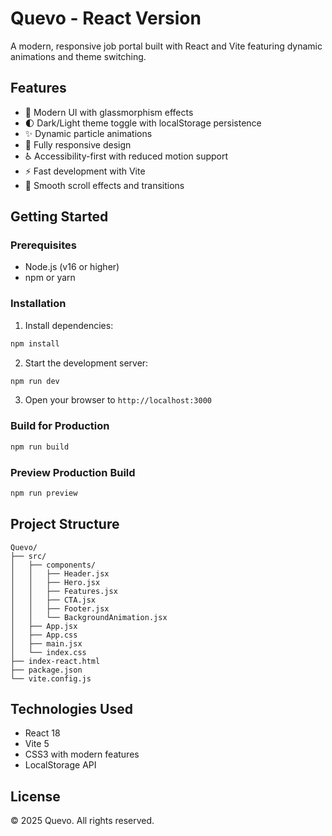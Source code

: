 # Quevo - React Version

A modern, responsive job portal built with React and Vite featuring dynamic animations and theme switching.

## Features

- 🎨 Modern UI with glassmorphism effects
- 🌓 Dark/Light theme toggle with localStorage persistence
- ✨ Dynamic particle animations
- 📱 Fully responsive design
- ♿ Accessibility-first with reduced motion support
- ⚡ Fast development with Vite
- 🎯 Smooth scroll effects and transitions

## Getting Started

### Prerequisites

- Node.js (v16 or higher)
- npm or yarn

### Installation

1. Install dependencies:
```bash
npm install
```

2. Start the development server:
```bash
npm run dev
```

3. Open your browser to `http://localhost:3000`

### Build for Production

```bash
npm run build
```

### Preview Production Build

```bash
npm run preview
```

## Project Structure

```
Quevo/
├── src/
│   ├── components/
│   │   ├── Header.jsx
│   │   ├── Hero.jsx
│   │   ├── Features.jsx
│   │   ├── CTA.jsx
│   │   ├── Footer.jsx
│   │   └── BackgroundAnimation.jsx
│   ├── App.jsx
│   ├── App.css
│   ├── main.jsx
│   └── index.css
├── index-react.html
├── package.json
└── vite.config.js
```

## Technologies Used

- React 18
- Vite 5
- CSS3 with modern features
- LocalStorage API

## License

© 2025 Quevo. All rights reserved.
